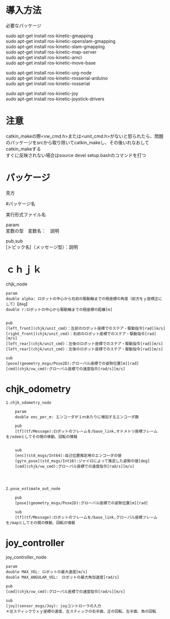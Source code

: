 # 導入方法

必要なパッケージ  

sudo apt-get install ros-kinetic-gmapping  
sudo apt-get install ros-kinetic-openslam-gmapping  
sudo apt-get install ros-kinetic-slam-gmapping  
sudo apt-get install ros-kinetic-map-server  
sudo apt-get install ros-kinetic-amcl  
sudo apt-get install ros-kinetic-move-base  

sudo apt-get install ros-kinetic-urg-node  
sudo apt-get install ros-kinetic-rosserial-arduino  
sudo apt-get install ros-kinetic-rosserial  

sudo apt-get install ros-kinetic-joy  
sudo apt-get install ros-kinetic-joystick-drivers  


# 注意

catkin_makeの際<vw_cmd.h>または<unit_cmd.h>がないと怒られたら、問題のパッケージをsrcから取り除いてcatkin_makeし、その後いれなおしてcatkin_makeする  
すぐに反映されない場合はsource devel setup.bashのコマンドを打つ  





# パッケージ  

見方  

#パッケージ名

実行形式ファイル名

param  
変数の型　変数名：　説明  

pub,sub  
[トピック名]（メッセージ型）：説明  


# ｃｈｊｋ 

chjk_node  

	param  
	double alpha: ロボットの中心から右前の駆動輪までの極座標の角度（前方をｙ座標正にして）【deg】  
	double r:ロボットの中心から駆動輪までの極座標の距離[m]  


	pub  
	[left_front](chjk/unit_cmd)：左前のロボット座標でのステア・駆動指令[rad][m/s]  
	[right_front](chjk/unit_cmd)：右前のロボット座標でのステア・駆動指令[rad][m/s]  
	[left_rear](chjk/unit_cmd)：左後のロボット座標でのステア・駆動指令[rad][m/s]  
	[left_rear](chjk/unit_cmd)：左後のロボット座標でのステア・駆動指令[rad][m/s]  

	sub  
	[pose](geometry_msgs/Pose2D):グローバル座標での姿勢位置[m][rad]  
	[cmd](chjk/vw_cmd):グローバル座標での速度指令[rad/s][m/s]  


# chjk_odometry  

	1.chjk_odometry_node

		param
		double enc_per_m: エンコーダが１ｍあたりに増加するエンコーダ数

		pub
		[tf](tf/Message):ロボットのフレームを/base_link,オドメトリ座標フレームを/odomとしてその間の移動、回転の情報


		sub
		[enc](std_msgs/Int64):自己位置推定用のエンコーダの値
		[gyro_pose](std_msgs/Int16):ジャイロによって推定した姿勢の値[deg]
		[cmd](chjk/vw_cmd):グローバル座標での速度指令[rad/s][m/s]




	2.pose_estimate_out_node

		pub
		[pose](geometry_msgs/Pose2D):グローバル座標での姿勢位置[m][rad]

		sub
		[tf](tf/Message):ロボットのフレームを/base_link,グローバル座標フレームを/mapとしてその間の移動、回転の情報



# joy_controller 

joy_controller_node  

	param  
	double MAX_VEL: ロボットの最大速度[m/s]  
	double MAX_ANGULAR_VEL:　ロボットの最大角加速度[rad/s]  

	pub  
	[cmd](chjk/vw_cmd):グローバル座標での速度指令[rad/s][m/s]  

	sub  
	[joy](sensor_msgs/Joy): joyコントローラの入力  
	＊左スティックでｘｙ座標の速度、左スティックの右半面、正の回転、左半面、負の回転  








